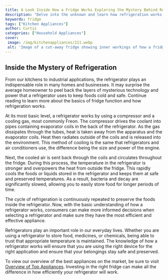 ```yaml
---
title: A Look Inside How a Fridge Works Exploring the Mystery Behind Refrigeration
description: "Delve into the unknown and learn how refrigeration works Find out the science behind how a fridge operates to keep your food and beverages cold and safe"
keywords: fridge
tags: ["Kitchen Appliances"]
author: Curtis
categories: ["Household Appliances"]
cover: 
 image: /img/kitchenappliances/211.webp
 alt: 'Image of a cut-away fridge showing inner workings of how a fridge works'
---
```

## Inside the Mystery of Refrigeration
From our kitchens to industrial applications, the refrigerator plays an indispensable role in many homes and businesses. It may surprise the average homeowner to peel back the layers of mysterious technology and power that a refrigerator uses to keep foods cold and safe. Continue reading to learn more about the basics of fridge function and how refrigeration works.

At its most basic level, a refrigerator works by using a compressor and a cooling gas, most commonly Freon. The compressor drives the coolant into pipes containing evaporator coils in the back of the refrigerator. As the gas dissipates through the tubes, heat is taken away from the apparatus and the evaporator coils. Heat then radiates outside of the coils and is released into the environment. This method of cooling is the same that refrigerators and air conditioners use, the difference being the size and power of the engine. 

Next, the cooled air is sent back through the coils and circulates throughout the fridge. During this process, the temperature in the refrigerator is stronger and overpowers the heat from outside the fridge. This rapidly cools the foods or liquids stored in the refrigerator and keeps them at safe and preserved temperatures. As a result, bacteria and decay are significantly slowed, allowing you to easily store food for longer periods of time. 

The cycle of refrigeration is continuously repeated to preserve the foods inside the refrigerator. Now, with the basic understanding of how a refrigerator works, consumers can make more informed decisions when selecting a refrigerator and make sure they have the most efficient and effective appliance. 

Refrigerators play an important role in our everyday lives. Whether you are using a refrigerator to store food, medicines, or chemicals, being able to trust that appropriate temperature is maintained. The knowledge of how a refrigerator works will ensure that you are using the right device for the right application and ensure that your belongings stay safe and preserved. 

To view our overview of the best appliances on the market, be sure to visit [Overview of Top Appliances](./pages/appliance-overview). Investing in the right fridge can make all the difference in how efficiently your refrigerator will work.
